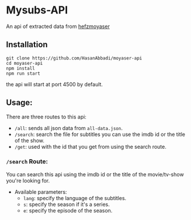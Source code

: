 # Mysubs-API
An api of extracted data from [hefzmoyaser](https://hefzmoyaser.net/mushaf)

## Installation
```shell
git clone https://github.com/HasanAbbadi/moyaser-api
cd moyaser-api
npm install
npm run start
```

the api will start at port 4500 by default.

## Usage:
There are three routes to this api:

* `/all`:       sends all json data from `all-data.json`.
* `/search`:    search the file for subtitles you can use the imdb id or the title of the show.
* `/get`:        used with the id that you get from using the search route. 

### `/search` Route:
You can search this api using the imdb id or the title of the movie/tv-show you're looking for.

* Available parameters:
    * `lang`:   specify the language of the subtitles.
    * `s`:      specify the season if it's a series.
    * `e`:      specify the episode of the season.
